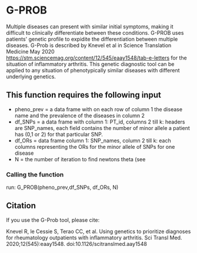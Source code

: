 
# G-PROB

Multiple diseases can present with similar initial symptoms, making it difficult to clinically differentiate between these conditions. G-PROB uses patients' genetic profile to expidite the differentiation between multiple diseases. G-Prob is described by Knevel et al in Science Translation Medicine May 2020 https://stm.sciencemag.org/content/12/545/eaay1548/tab-e-letters for the situation of inflammatory arthritis. This genetic diagnostic tool can be applied to any situation of phenotypically similar diseases with different underlying genetics.

## This function requires the following input
- pheno_prev = a data frame with on each row of column 1 the  disease name and the prevalence of the diseases in column 2 
-  df_SNPs = a data frame with column 1: PT_id, columns 2 till k: headers are SNP_names, each field contains the number of minor allele a patient has (0,1 or 2) for that particular SNP. 
-  df_ORs = data frame column 1: SNP_names, column 2 till k: each columns representing the ORs for the minor allele of SNPs for one disease 
-  N = the number of iteration to find newtons theta (see 

### Calling the function 
run:
G_PROB(pheno_prev,df_SNPs, df_ORs, N)


## Citation
If you use the G-Prob tool, please cite:

Knevel R, le Cessie S, Terao CC, et al. Using genetics to prioritize diagnoses for rheumatology outpatients with inflammatory arthritis. Sci Transl Med. 2020;12(545):eaay1548. doi:10.1126/scitranslmed.aay1548
